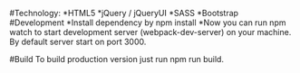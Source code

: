 #Technology:
*HTML5
*jQuery / jQueryUI
*SASS
*Bootstrap
#Development
*Install dependency by npm install
*Now you can run npm watch to start development server (webpack-dev-server) on your machine. By default server start on port 3000.

#Build
To build production version just run npm run build.
